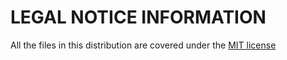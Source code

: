 LEGAL NOTICE INFORMATION
========================

All the files in this distribution are covered under the [MIT license](http://opensource.org/licenses/MIT)